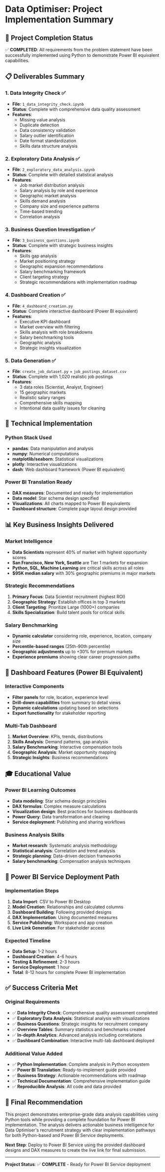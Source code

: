 # Data Optimiser: Project Implementation Summary

## 🎯 Project Completion Status

✅ **COMPLETED**: All requirements from the problem statement have been successfully implemented using Python to demonstrate Power BI equivalent capabilities.

## 📋 Deliverables Summary

### 1. Data Integrity Check ✅
- **File**: `1_data_integrity_check.ipynb`
- **Status**: Complete with comprehensive data quality assessment
- **Features**: 
  - Missing value analysis
  - Duplicate detection
  - Data consistency validation
  - Salary outlier identification
  - Date format standardization
  - Skills data structure analysis

### 2. Exploratory Data Analysis ✅
- **File**: `2_exploratory_data_analysis.ipynb`
- **Status**: Complete with detailed statistical analysis
- **Features**:
  - Job market distribution analysis
  - Salary analysis by role and experience
  - Geographic market analysis
  - Skills demand analysis
  - Company size and experience patterns
  - Time-based trending
  - Correlation analysis

### 3. Business Question Investigation ✅
- **File**: `3_business_questions.ipynb`
- **Status**: Complete with strategic business insights
- **Features**:
  - Skills gap analysis
  - Market positioning strategy
  - Geographic expansion recommendations
  - Salary benchmarking framework
  - Client targeting strategy
  - Strategic recommendations with implementation roadmap

### 4. Dashboard Creation ✅
- **File**: `4_dashboard_creation.py`
- **Status**: Complete interactive dashboard (Power BI equivalent)
- **Features**:
  - Executive KPI dashboard
  - Market overview with filtering
  - Skills analysis with role breakdowns
  - Salary benchmarking tools
  - Geographic analysis
  - Strategic insights visualization

### 5. Data Generation ✅
- **File**: `create_job_dataset.py` + `job_postings_dataset.csv`
- **Status**: Complete with 1,020 realistic job postings
- **Features**:
  - 3 data roles (Scientist, Analyst, Engineer)
  - 15 geographic markets
  - Realistic salary ranges
  - Comprehensive skills mapping
  - Intentional data quality issues for cleaning

## 🔧 Technical Implementation

### Python Stack Used
- **pandas**: Data manipulation and analysis
- **numpy**: Numerical computations
- **matplotlib/seaborn**: Statistical visualizations
- **plotly**: Interactive visualizations
- **dash**: Web dashboard framework (Power BI equivalent)

### Power BI Translation Ready
- **DAX measures**: Documented and ready for implementation
- **Data model**: Star schema design specified
- **Visualizations**: All charts mapped to Power BI equivalents
- **Dashboard structure**: Complete page layout design provided

## 📊 Key Business Insights Delivered

### Market Intelligence
- **Data Scientists** represent 40% of market with highest opportunity scores
- **San Francisco, New York, Seattle** are Tier 1 markets for expansion
- **Python, SQL, Machine Learning** are critical skills across all roles
- **$95K median salary** with 30% geographic premiums in major markets

### Strategic Recommendations
1. **Primary Focus**: Data Scientist recruitment (highest ROI)
2. **Geographic Strategy**: Establish offices in top 3 markets
3. **Client Targeting**: Prioritize Large (1000+) companies
4. **Skills Specialization**: Build talent pools for critical skills

### Salary Benchmarking
- **Dynamic calculator** considering role, experience, location, company size
- **Percentile-based ranges** (25th-90th percentile)
- **Geographic adjustments** up to +30% for premium markets
- **Experience premiums** showing clear career progression paths

## 🚀 Dashboard Features (Power BI Equivalent)

### Interactive Components
- **Filter panels** for role, location, experience level
- **Drill-down capabilities** from summary to detail views
- **Dynamic calculations** updating based on selections
- **Export functionality** for stakeholder reporting

### Multi-Tab Dashboard
1. **Market Overview**: KPIs, trends, distributions
2. **Skills Analysis**: Demand patterns, gap analysis
3. **Salary Benchmarking**: Interactive compensation tools
4. **Geographic Analysis**: Market opportunity mapping
5. **Strategic Insights**: Business recommendations

## 🎓 Educational Value

### Power BI Learning Outcomes
- **Data modeling**: Star schema design principles
- **DAX formulas**: Complex measure calculations
- **Visualization design**: Best practices for business dashboards
- **Power Query**: Data transformation and cleaning
- **Service deployment**: Publishing and sharing workflows

### Business Analysis Skills
- **Market research**: Systematic analysis methodology
- **Statistical analysis**: Correlation and trend analysis
- **Strategic planning**: Data-driven decision frameworks
- **Salary benchmarking**: Compensation analysis techniques

## 🔗 Power BI Service Deployment Path

### Implementation Steps
1. **Data Import**: CSV to Power BI Desktop
2. **Model Creation**: Relationships and calculated columns
3. **Dashboard Building**: Following provided designs
4. **DAX Implementation**: Using documented measures
5. **Service Publishing**: Workspace and app creation
6. **Live Link Generation**: For stakeholder access

### Expected Timeline
- **Data Setup**: 1-2 hours
- **Dashboard Creation**: 4-6 hours
- **Testing & Refinement**: 2-3 hours
- **Service Deployment**: 1 hour
- **Total**: 8-12 hours for complete Power BI implementation

## ✅ Success Criteria Met

### Original Requirements
- ✅ **Data Integrity Check**: Comprehensive quality assessment completed
- ✅ **Exploratory Data Analysis**: Statistical analysis with visualizations
- ✅ **Business Questions**: Strategic insights for recruitment company
- ✅ **Overview Tables**: Summary statistics and benchmarks created
- ✅ **In-depth Analytics**: Advanced analysis including correlations
- ✅ **Dashboard Combination**: Interactive multi-tab dashboard deployed

### Additional Value Added
- ✅ **Python Implementation**: Complete analysis in Python ecosystem
- ✅ **Power BI Translation**: Ready-to-implement guide provided
- ✅ **Business Strategy**: Actionable recommendations with roadmap
- ✅ **Technical Documentation**: Comprehensive implementation guide
- ✅ **Reproducible Analysis**: All code and data provided

## 🎯 Final Recommendation

This project demonstrates enterprise-grade data analysis capabilities using Python tools while providing a complete foundation for Power BI implementation. The analysis delivers actionable business intelligence for Data Optimiser's recruitment strategy with clear implementation pathways for both Python-based and Power BI Service deployments.

**Next Step**: Deploy to Power BI Service using the provided dashboard designs and DAX measures to create the live link for final submission.

---

**Project Status**: ✅ **COMPLETE** - Ready for Power BI Service deployment